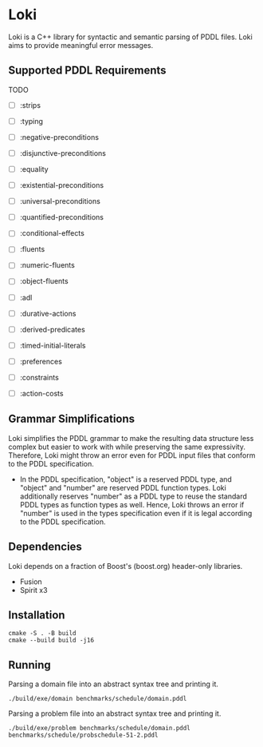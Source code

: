# Loki

Loki is a C++ library for syntactic and semantic parsing of PDDL files.
Loki aims to provide meaningful error messages.

## Supported PDDL Requirements

TODO

- [ ] :strips
- [ ] :typing
- [ ] :negative-preconditions
- [ ] :disjunctive-preconditions
- [ ] :equality
- [ ] :existential-preconditions
- [ ] :universal-preconditions
- [ ] :quantified-preconditions
- [ ] :conditional-effects
- [ ] :fluents
- [ ] :numeric-fluents
- [ ] :object-fluents
- [ ] :adl
- [ ] :durative-actions
- [ ] :derived-predicates
- [ ] :timed-initial-literals
- [ ] :preferences
- [ ] :constraints
- [ ] :action-costs


## Grammar Simplifications

Loki simplifies the PDDL grammar to make the resulting data structure less complex
but easier to work with while preserving the same expressivity.
Therefore, Loki might throw an error even for PDDL input files that conform to the PDDL specification.

- In the PDDL specification, "object" is a reserved PDDL type, and "object" and "number"
are reserved PDDL function types. Loki additionally reserves "number" as a PDDL type
to reuse the standard PDDL types as function types as well.
Hence, Loki throws an error if "number" is used in the types specification
even if it is legal according to the PDDL specification.


## Dependencies

Loki depends on a fraction of Boost's (boost.org) header-only libraries.

- Fusion
- Spirit x3


## Installation

```console
cmake -S . -B build
cmake --build build -j16
```


## Running

Parsing a domain file into an abstract syntax tree and printing it.

```console
./build/exe/domain benchmarks/schedule/domain.pddl
```

Parsing a problem file into an abstract syntax tree and printing it.

```console
./build/exe/problem benchmarks/schedule/domain.pddl benchmarks/schedule/probschedule-51-2.pddl
```
